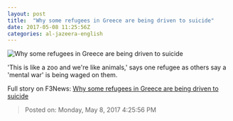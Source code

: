 ```yaml
---
layout: post
title:  "Why some refugees in Greece are being driven to suicide"
date: 2017-05-08 11:25:56Z
categories: al-jazeera-english
---
```


![Why some refugees in Greece are being driven to suicide](http://www.aljazeera.com/mritems/Images/2017/4/29/995ba88f79e949c98f35f6f576f5a83c_18.jpg)

'This is like a zoo and we're like animals,' says one refugee as others say a 'mental war' is being waged on them.


Full story on F3News: [Why some refugees in Greece are being driven to suicide](http://www.f3nws.com/n/CGZD3B)

> Posted on: Monday, May 8, 2017 4:25:56 PM
